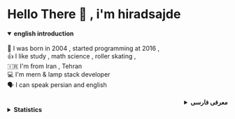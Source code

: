 # Hello There 👋 , i'm hiradsajde 

<div align="left">
  <details open>
  <summary><b>english introduction</b></summary><br>
  🎂 I was born in 2004 , started programming at 2016 , <br/>
  👍 I like study , math science , roller skating ,<br/>
  🇮🇷 I'm from Iran , Tehran <br/>
  💻 I'm mern & lamp stack developer <br/>
  🗣 I can speak persian and english</br></br>
  </details>
  <div align="right">
  <details>
    <summary><b>معرفی فارسی</b></summary><br>
      🎂 من در سال ۲۰۰۴ متولد شدم و در ۲۰۱۶ برنامه نویسی رو شروع کردم<br/>
      👍 از ریاضی و یادگیری و اسکیت خوشم میاد<br/>
      🇮🇷 اهل ایران،تهران هستم <br/>
      💻 برنامه نویس mern و lamp هستم <br/>
      🗣 به انگلیسی و فارسی می توانم صحبت کنم
      <br><br><br>
  </details>
</div>
  <details>
  <summary><b>Statistics</b></summary>
  <br>
  
  [![Top Langs](https://github-readme-stats.vercel.app/api/top-langs/?username=hiradsajde&layout=compact)](https://github.com/hiradsajde)

  [![hiradsajde's stats](https://github-readme-stats.vercel.app/api?username=hiradsajde)](https://github.com/hiradsajde)
  
  </details>    
  </div>

